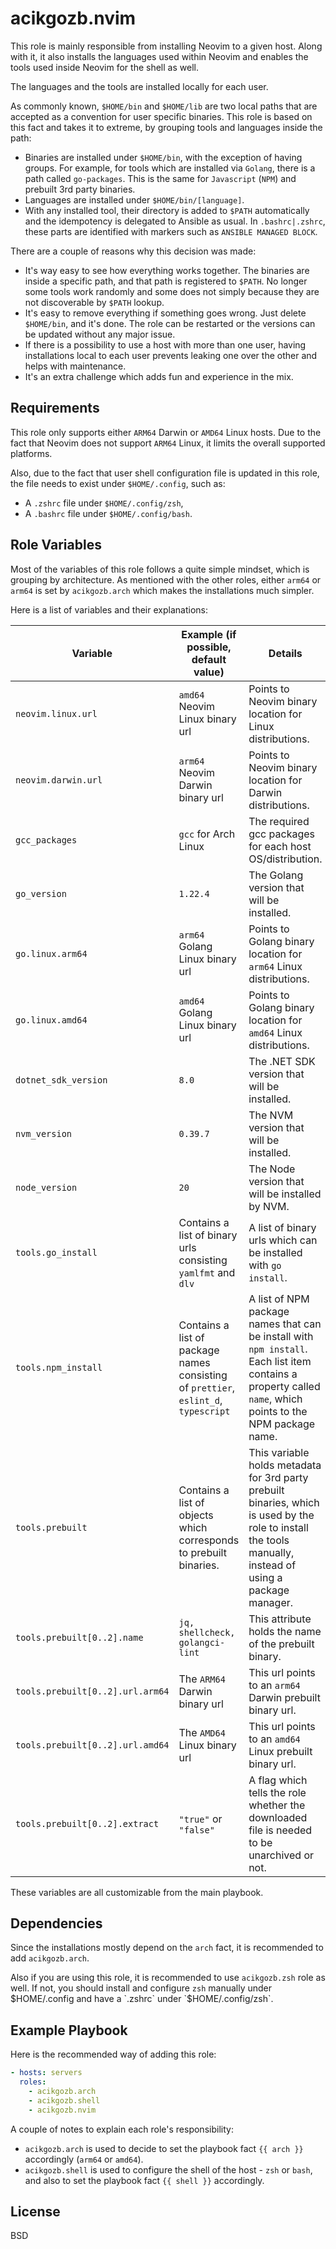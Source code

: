 # acikgozb.nvim

This role is mainly responsible from installing Neovim to a given host.
Along with it, it also installs the languages used within Neovim and enables the tools used inside Neovim for the shell as well.

The languages and the tools are installed locally for each user.

As commonly known, `$HOME/bin` and `$HOME/lib` are two local paths that are accepted as a convention for user specific binaries.
This role is based on this fact and takes it to extreme, by grouping tools and languages inside the path:

- Binaries are installed under `$HOME/bin`, with the exception of having groups. For example, for tools which are installed via `Golang`, there is a path called `go-packages`. This is the same for `Javascript` (`NPM`) and prebuilt 3rd party binaries.
- Languages are installed under `$HOME/bin/[language]`.
- With any installed tool, their directory is added to `$PATH` automatically and the idempotency is delegated to Ansible as usual. In `.bashrc|.zshrc`, these parts are identified with markers such as `ANSIBLE MANAGED BLOCK`.

There are a couple of reasons why this decision was made:

- It's way easy to see how everything works together. The binaries are inside a specific path, and that path is registered to `$PATH`. No longer some tools work randomly and some does not simply because they are not discoverable by `$PATH` lookup.
- It's easy to remove everything if something goes wrong. Just delete `$HOME/bin`, and it's done. The role can be restarted or the versions can be updated without any major issue.
- If there is a possibility to use a host with more than one user, having installations local to each user prevents leaking one over the other and helps with maintenance.
- It's an extra challenge which adds fun and experience in the mix.

## Requirements

This role only supports either `ARM64` Darwin or `AMD64` Linux hosts. Due to the fact that Neovim does not support `ARM64` Linux, it limits the overall supported platforms.

Also, due to the fact that user shell configuration file is updated in this role, the file needs to exist under `$HOME/.config`, such as:

- A `.zshrc` file under `$HOME/.config/zsh`,
- A `.bashrc` file under `$HOME/.config/bash`.

## Role Variables

Most of the variables of this role follows a quite simple mindset, which is grouping by architecture.
As mentioned with the other roles, either `arm64` or `arm64` is set by `acikgozb.arch` which makes the installations much simpler.

Here is a list of variables and their explanations:

| Variable                         | Example (if possible, default value)                                                | Details                                                                                                                                                     |
| -------------------------------- | ----------------------------------------------------------------------------------- | ----------------------------------------------------------------------------------------------------------------------------------------------------------- |
| `neovim.linux.url`               | `amd64` Neovim Linux binary url                                                     | Points to Neovim binary location for Linux distributions.                                                                                                   |
| `neovim.darwin.url`              | `arm64` Neovim Darwin binary url                                                    | Points to Neovim binary location for Darwin distributions.                                                                                                  |
| `gcc_packages`                   | `gcc` for Arch Linux                                                                |  The required gcc packages for each host OS/distribution.                                                                                                   |
| `go_version`                     | `1.22.4`                                                                            | The Golang version that will be installed.                                                                                                                  |
| `go.linux.arm64`                 | `arm64` Golang Linux binary url                                                     | Points to Golang binary location for `arm64` Linux distributions.                                                                                           |
| `go.linux.amd64`                 | `amd64` Golang Linux binary url                                                     | Points to Golang binary location for `amd64` Linux distributions.                                                                                           |
| `dotnet_sdk_version`             | `8.0`                                                                               | The .NET SDK version that will be installed.                                                                                                                |
| `nvm_version`                    | `0.39.7`                                                                            | The NVM version that will be installed.                                                                                                                     |
| `node_version`                   | `20`                                                                                | The Node version that will be installed by NVM.                                                                                                             |
| `tools.go_install`               | Contains a list of binary urls consisting `yamlfmt` and `dlv`                       | A list of binary urls which can be installed with `go install`.                                                                                             |
| `tools.npm_install`              | Contains a list of package names consisting of `prettier`, `eslint_d`, `typescript` | A list of NPM package names that can be install with `npm install`. Each list item contains a property called `name`, which points to the NPM package name. |
| `tools.prebuilt`                 | Contains a list of objects which corresponds to prebuilt binaries.                  | This variable holds metadata for 3rd party prebuilt binaries, which is used by the role to install the tools manually, instead of using a package manager.  |
| `tools.prebuilt[0..2].name`      | `jq, shellcheck, golangci-lint`                                                     | This attribute holds the name of the prebuilt binary.                                                                                                       |
| `tools.prebuilt[0..2].url.arm64` | The `ARM64` Darwin binary url                                                       | This url points to an `arm64` Darwin prebuilt binary url.                                                                                                   |
| `tools.prebuilt[0..2].url.amd64` | The `AMD64` Linux binary url                                                        | This url points to an `amd64` Linux prebuilt binary url.                                                                                                    |
| `tools.prebuilt[0..2].extract`   | `"true"` or `"false"`                                                               | A flag which tells the role whether the downloaded file is needed to be unarchived or not.                                                                  |

These variables are all customizable from the main playbook.

## Dependencies

Since the installations mostly depend on the `arch` fact, it is recommended to add `acikgozb.arch`.

Also if you are using this role, it is recommended to use `acikgozb.zsh` role as well.
If not, you should install and configure `zsh` manually under $HOME/.config and have a `.zshrc` under `$HOME/.config/zsh`.

## Example Playbook

Here is the recommended way of adding this role:

```yml
- hosts: servers
  roles:
    - acikgozb.arch
    - acikgozb.shell
    - acikgozb.nvim
```

A couple of notes to explain each role's responsibility:

- `acikgozb.arch` is used to decide to set the playbook fact `{{ arch }}` accordingly (`arm64` or `amd64`).
- `acikgozb.shell` is used to configure the shell of the host - `zsh` or `bash`, and also to set the playbook fact `{{ shell }}` accordingly.

## License

BSD
